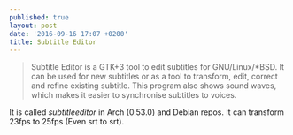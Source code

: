 ```yaml
---
published: true
layout: post
date: '2016-09-16 17:07 +0200'
title: Subtitle Editor
---
```

> Subtitle Editor is a GTK+3 tool to edit subtitles for GNU/Linux/*BSD. It can be used for new subtitles or as a tool to transform, edit, correct and refine existing subtitle. This program also shows sound waves, which makes it easier to synchronise subtitles to voices.

It is called _subtitleeditor_ in Arch (0.53.0) and Debian repos. It can transform 23fps to 25fps (Even srt to srt).
